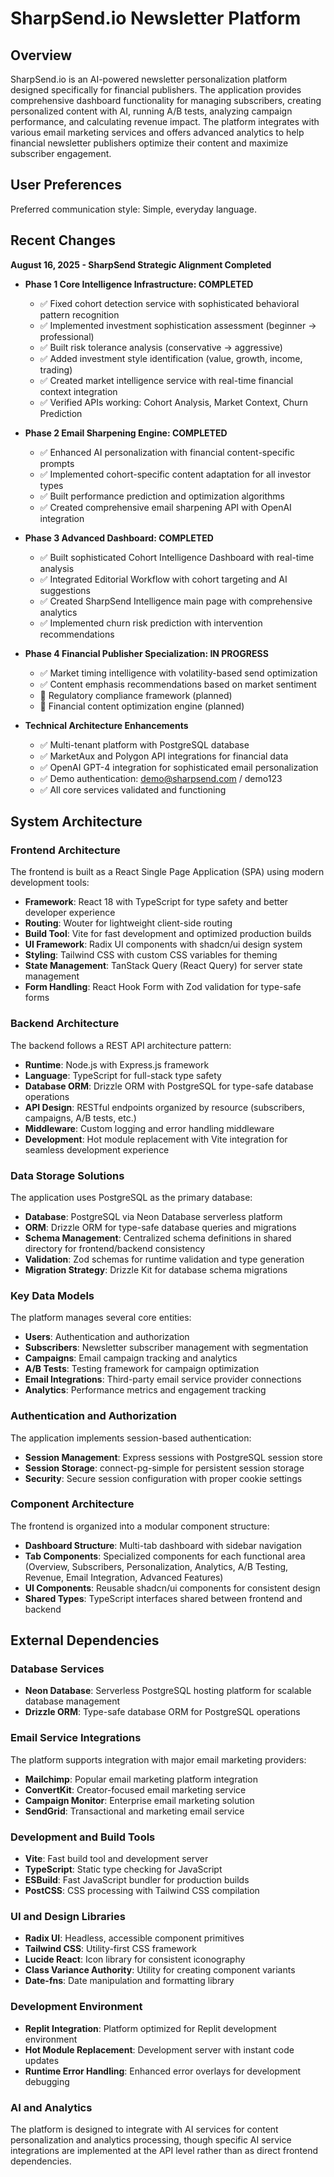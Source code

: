 # SharpSend.io Newsletter Platform

## Overview

SharpSend.io is an AI-powered newsletter personalization platform designed specifically for financial publishers. The application provides comprehensive dashboard functionality for managing subscribers, creating personalized content with AI, running A/B tests, analyzing campaign performance, and calculating revenue impact. The platform integrates with various email marketing services and offers advanced analytics to help financial newsletter publishers optimize their content and maximize subscriber engagement.

## User Preferences

Preferred communication style: Simple, everyday language.

## Recent Changes

**August 16, 2025 - SharpSend Strategic Alignment Completed**
- **Phase 1 Core Intelligence Infrastructure: COMPLETED**
  - ✅ Fixed cohort detection service with sophisticated behavioral pattern recognition
  - ✅ Implemented investment sophistication assessment (beginner → professional)  
  - ✅ Built risk tolerance analysis (conservative → aggressive)
  - ✅ Added investment style identification (value, growth, income, trading)
  - ✅ Created market intelligence service with real-time financial context integration
  - ✅ Verified APIs working: Cohort Analysis, Market Context, Churn Prediction

- **Phase 2 Email Sharpening Engine: COMPLETED**
  - ✅ Enhanced AI personalization with financial content-specific prompts
  - ✅ Implemented cohort-specific content adaptation for all investor types
  - ✅ Built performance prediction and optimization algorithms
  - ✅ Created comprehensive email sharpening API with OpenAI integration

- **Phase 3 Advanced Dashboard: COMPLETED**
  - ✅ Built sophisticated Cohort Intelligence Dashboard with real-time analysis
  - ✅ Integrated Editorial Workflow with cohort targeting and AI suggestions
  - ✅ Created SharpSend Intelligence main page with comprehensive analytics
  - ✅ Implemented churn risk prediction with intervention recommendations

- **Phase 4 Financial Publisher Specialization: IN PROGRESS**
  - ✅ Market timing intelligence with volatility-based send optimization
  - ✅ Content emphasis recommendations based on market sentiment
  - 🔄 Regulatory compliance framework (planned)
  - 🔄 Financial content optimization engine (planned)

- **Technical Architecture Enhancements**
  - ✅ Multi-tenant platform with PostgreSQL database
  - ✅ MarketAux and Polygon API integrations for financial data
  - ✅ OpenAI GPT-4 integration for sophisticated email personalization
  - ✅ Demo authentication: demo@sharpsend.com / demo123
  - ✅ All core services validated and functioning

## System Architecture

### Frontend Architecture

The frontend is built as a React Single Page Application (SPA) using modern development tools:

- **Framework**: React 18 with TypeScript for type safety and better developer experience
- **Routing**: Wouter for lightweight client-side routing
- **Build Tool**: Vite for fast development and optimized production builds
- **UI Framework**: Radix UI components with shadcn/ui design system
- **Styling**: Tailwind CSS with custom CSS variables for theming
- **State Management**: TanStack Query (React Query) for server state management
- **Form Handling**: React Hook Form with Zod validation for type-safe forms

### Backend Architecture

The backend follows a REST API architecture pattern:

- **Runtime**: Node.js with Express.js framework
- **Language**: TypeScript for full-stack type safety
- **Database ORM**: Drizzle ORM with PostgreSQL for type-safe database operations
- **API Design**: RESTful endpoints organized by resource (subscribers, campaigns, A/B tests, etc.)
- **Middleware**: Custom logging and error handling middleware
- **Development**: Hot module replacement with Vite integration for seamless development experience

### Data Storage Solutions

The application uses PostgreSQL as the primary database:

- **Database**: PostgreSQL via Neon Database serverless platform
- **ORM**: Drizzle ORM for type-safe database queries and migrations
- **Schema Management**: Centralized schema definitions in shared directory for frontend/backend consistency
- **Validation**: Zod schemas for runtime validation and type generation
- **Migration Strategy**: Drizzle Kit for database schema migrations

### Key Data Models

The platform manages several core entities:

- **Users**: Authentication and authorization
- **Subscribers**: Newsletter subscriber management with segmentation
- **Campaigns**: Email campaign tracking and analytics
- **A/B Tests**: Testing framework for campaign optimization
- **Email Integrations**: Third-party email service provider connections
- **Analytics**: Performance metrics and engagement tracking

### Authentication and Authorization

The application implements session-based authentication:

- **Session Management**: Express sessions with PostgreSQL session store
- **Session Storage**: connect-pg-simple for persistent session storage
- **Security**: Secure session configuration with proper cookie settings

### Component Architecture

The frontend is organized into a modular component structure:

- **Dashboard Structure**: Multi-tab dashboard with sidebar navigation
- **Tab Components**: Specialized components for each functional area (Overview, Subscribers, Personalization, Analytics, A/B Testing, Revenue, Email Integration, Advanced Features)
- **UI Components**: Reusable shadcn/ui components for consistent design
- **Shared Types**: TypeScript interfaces shared between frontend and backend

## External Dependencies

### Database Services

- **Neon Database**: Serverless PostgreSQL hosting platform for scalable database management
- **Drizzle ORM**: Type-safe database ORM for PostgreSQL operations

### Email Service Integrations

The platform supports integration with major email marketing providers:

- **Mailchimp**: Popular email marketing platform integration
- **ConvertKit**: Creator-focused email marketing service
- **Campaign Monitor**: Enterprise email marketing solution
- **SendGrid**: Transactional and marketing email service

### Development and Build Tools

- **Vite**: Fast build tool and development server
- **TypeScript**: Static type checking for JavaScript
- **ESBuild**: Fast JavaScript bundler for production builds
- **PostCSS**: CSS processing with Tailwind CSS compilation

### UI and Design Libraries

- **Radix UI**: Headless, accessible component primitives
- **Tailwind CSS**: Utility-first CSS framework
- **Lucide React**: Icon library for consistent iconography
- **Class Variance Authority**: Utility for creating component variants
- **Date-fns**: Date manipulation and formatting library

### Development Environment

- **Replit Integration**: Platform optimized for Replit development environment
- **Hot Module Replacement**: Development server with instant code updates
- **Runtime Error Handling**: Enhanced error overlays for development debugging

### AI and Analytics

The platform is designed to integrate with AI services for content personalization and analytics processing, though specific AI service integrations are implemented at the API level rather than as direct frontend dependencies.